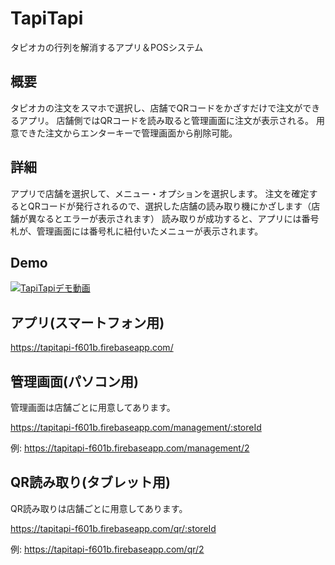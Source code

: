 # TapiTapi
タピオカの行列を解消するアプリ＆POSシステム

## 概要
タピオカの注文をスマホで選択し、店舗でQRコードをかざすだけで注文ができるアプリ。
店舗側ではQRコードを読み取ると管理画面に注文が表示される。
用意できた注文からエンターキーで管理画面から削除可能。

## 詳細
アプリで店舗を選択して、メニュー・オプションを選択します。
注文を確定するとQRコードが発行されるので、選択した店舗の読み取り機にかざします（店舗が異なるとエラーが表示されます）
読み取りが成功すると、アプリには番号札が、管理画面には番号札に紐付いたメニューが表示されます。

## Demo
[![TapiTapiデモ動画](http://img.youtube.com/vi/US6m29JXudo/0.jpg)](http://www.youtube.com/watch?v=US6m29JXudo)

## アプリ(スマートフォン用)

https://tapitapi-f601b.firebaseapp.com/

## 管理画面(パソコン用)
管理画面は店舗ごとに用意してあります。

https://tapitapi-f601b.firebaseapp.com/management/:storeId

例: https://tapitapi-f601b.firebaseapp.com/management/2

## QR読み取り(タブレット用)
QR読み取りは店舗ごとに用意してあります。

https://tapitapi-f601b.firebaseapp.com/qr/:storeId

例: https://tapitapi-f601b.firebaseapp.com/qr/2

